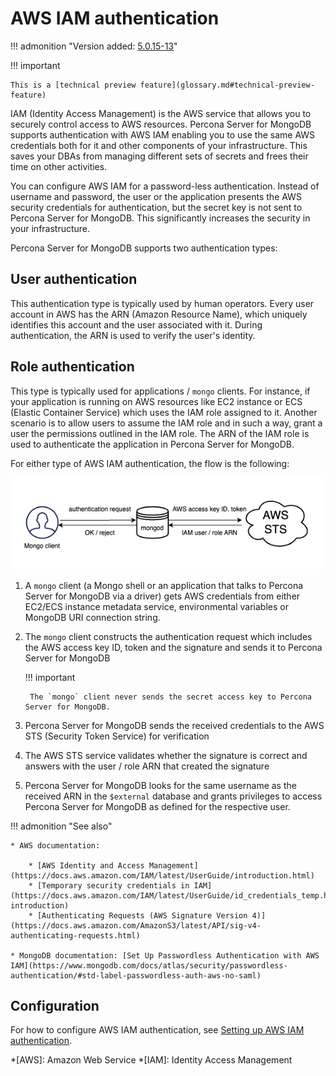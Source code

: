 # AWS IAM authentication

!!! admonition "Version added: [5.0.15-13](release_notes/5.0.15-13.md)"

!!! important

    This is a [technical preview feature](glossary.md#technical-preview-feature)

IAM (Identity Access Management) is the AWS service that allows you to securely control access to AWS resources. Percona Server for MongoDB supports authentication with AWS IAM enabling you to use the same AWS credentials both for it and other components of your infrastructure. This saves your DBAs from managing different sets of secrets and frees their time on other activities. 

You can configure AWS IAM for a password-less authentication. Instead of username and password, the user or the application presents the AWS security credentials for authentication, but the secret key is not sent to Percona Server for MongoDB. This significantly increases the security in your infrastructure. 

Percona Server for MongoDB supports two authentication types: 

## User authentication

This authentication type is typically used by human operators. Every user account in AWS has the ARN (Amazon Resource Name), which uniquely identifies this account and the user associated with it. During authentication, the ARN is used to verify the user's identity. 

## Role authentication

This type is typically used for applications / `mongo` clients. For instance, if your application is running on AWS resources like EC2 instance or ECS (Elastic Container Service) which uses the IAM role assigned to it. Another scenario is to allow users to assume the IAM role and in such a way, grant a user the permissions outlined in the IAM role. The ARN of the IAM role is used to authenticate the application in Percona Server for MongoDB.  

For either type of AWS IAM authentication, the flow is the following:

![image](_images/aws-iam-auth.png)

1. A `mongo` client (a Mongo shell or an application that talks to Percona Server for MongoDB via a driver) gets AWS credentials from either EC2/ECS instance metadata service, environmental variables or MongoDB URI connection string.
2. The `mongo` client constructs the authentication request which includes the AWS access key ID, token and the signature and sends it to Percona Server for MongoDB

    !!! important 

        The `mongo` client never sends the secret access key to Percona Server for MongoDB.

3. Percona Server for MongoDB sends the received credentials to the AWS STS (Security Token Service) for verification
5. The AWS STS service validates whether the signature is correct and answers with the user / role ARN that created the signature
6. Percona Server for MongoDB looks for the same username as the received ARN in the `$external` database and grants privileges to access Percona Server for MongoDB as defined for the respective user.

!!! admonition "See also"

    * AWS documentation: 

        * [AWS Identity and Access Management](https://docs.aws.amazon.com/IAM/latest/UserGuide/introduction.html)
        * [Temporary security credentials in IAM](https://docs.aws.amazon.com/IAM/latest/UserGuide/id_credentials_temp.html#sts-introduction)
        * [Authenticating Requests (AWS Signature Version 4)](https://docs.aws.amazon.com/AmazonS3/latest/API/sig-v4-authenticating-requests.html)

    * MongoDB documentation: [Set Up Passwordless Authentication with AWS IAM](https://www.mongodb.com/docs/atlas/security/passwordless-authentication/#std-label-passwordless-auth-aws-no-saml)

## Configuration 

For how to configure AWS IAM authentication, see [Setting up AWS IAM authentication](aws-iam-setup.md).


*[AWS]: Amazon Web Service
*[IAM]: Identity Access Management
